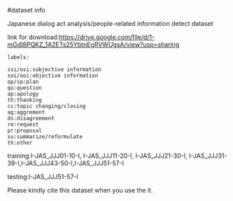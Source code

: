 #dataset info

Japanese dialog act analysis/people-related information detect dataset

link for download:https://drive.google.com/file/d/1-mGdI8PQKZ_1A2ETs25YbtnEgRVWUgsA/view?usp=sharing

    labels:

    ssi/osi:subjective information
    soi/ooi:objective information
    op/sp:plan
    qu:question
    ap:apology
    th:thanking
    cc:topic changing/closing
    ag:aggrement
    ds:disagreement
    re:request
    pr:proposal
    su:summarize/reformulate
    th:other



training:I-JAS_JJJ01-10-I, I-JAS_JJJ11-20-I, I-JAS_JJJ21-30-I, I-JAS_JJJ31-39-I,I-JAS_JJJ43-50-I,I-JAS_JJJ51-57-I

testing:I-JAS_JJJ51-57-I


Please kindly cite this dataset when you use the it.
